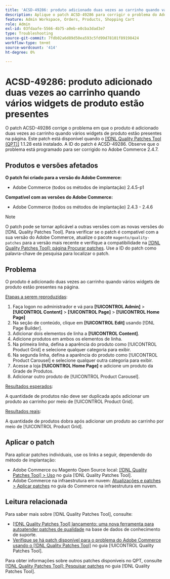 ```yaml
---
title: 'ACSD-49286: produto adicionado duas vezes ao carrinho quando vários widgets de produto estão presentes'
description: Aplique o patch ACSD-49286 para corrigir o problema do Adobe Commerce em que o produto é adicionado duas vezes a um carrinho quando vários widgets de produto estão presentes na página.
feature: Admin Workspace, Orders, Products, Shopping Cart
role: Admin
exl-id: 03fdaafe-5566-4b75-a0eb-e0cba3dad3e7
type: Troubleshooting
source-git-commit: 7fdb02a6d89d50ea593c5fd99d78101f89198424
workflow-type: tm+mt
source-wordcount: '414'
ht-degree: 0%

---
```


# ACSD-49286: produto adicionado duas vezes ao carrinho quando vários widgets de produto estão presentes

O patch ACSD-49286 corrige o problema em que o produto é adicionado duas vezes ao carrinho quando vários widgets de produto estão presentes na página. Este patch está disponível quando o [[!DNL Quality Patches Tool (QPT)]](https://experienceleague.adobe.com/en/docs/commerce-operations/tools/quality-patches-tool/quality-patches-tool-to-self-serve-quality-patches) 1.1.28 está instalado. A ID do patch é ACSD-49286. Observe que o problema está programado para ser corrigido no Adobe Commerce 2.4.7.

## Produtos e versões afetados

**O patch foi criado para a versão do Adobe Commerce:**

* Adobe Commerce (todos os métodos de implantação) 2.4.5-p1

**Compatível com as versões do Adobe Commerce:**

* Adobe Commerce (todos os métodos de implantação) 2.4.3 - 2.4.6

>[!NOTE]
>
>O patch pode se tornar aplicável a outras versões com as novas versões do [!DNL Quality Patches Tool]. Para verificar se o patch é compatível com a sua versão do Adobe Commerce, atualize o pacote `magento/quality-patches` para a versão mais recente e verifique a compatibilidade na [[!DNL Quality Patches Tool]: página Procurar patches](https://experienceleague.adobe.com/tools/commerce-quality-patches/index.html). Use a ID do patch como palavra-chave de pesquisa para localizar o patch.

## Problema

O produto é adicionado duas vezes ao carrinho quando vários widgets de produto estão presentes na página.

<u>Etapas a serem reproduzidas</u>:

1. Faça logon no administrador e vá para **[!UICONTROL Admin]** > **[!UICONTROL Content]** > **[!UICONTROL Page]** > **[!UICONTROL Home Page]**
1. Na seção de conteúdo, clique em **[!UICONTROL Edit]** usando [!DNL Page Builder].
1. Adicionar dois elementos de linha a **[!UICONTROL Content]**.
1. Adicione produtos em ambos os elementos de linha.
1. Na primeira linha, defina a aparência do produto como [!UICONTROL Product Grid] e selecione qualquer categoria para exibir.
1. Na segunda linha, defina a aparência do produto como [!UICONTROL Product Carousel] e selecione qualquer outra categoria para exibir.
1. Acesse a loja **[!UICONTROL Home Page]** e adicione um produto da Grade de Produtos.
1. Adicionar outro produto de [!UICONTROL Product Carousel].

<u>Resultados esperados</u>:

A quantidade de produtos não deve ser duplicada após adicionar um produto ao carrinho por meio de [!UICONTROL Product Grid].

<u>Resultados reais</u>:

A quantidade de produtos dobra após adicionar um produto ao carrinho por meio de [!UICONTROL Product Grid].

## Aplicar o patch

Para aplicar patches individuais, use os links a seguir, dependendo do método de implantação:

* Adobe Commerce ou Magento Open Source local: [[!DNL Quality Patches Tool] > Uso](/help/tools/quality-patches-tool/usage.md) no guia [!DNL Quality Patches Tool].
* Adobe Commerce na infraestrutura em nuvem: [Atualizações e patches > Aplicar patches](https://experienceleague.adobe.com/docs/commerce-cloud-service/user-guide/develop/upgrade/apply-patches.html) no guia do Commerce na infraestrutura em nuvem. 

## Leitura relacionada

Para saber mais sobre [!DNL Quality Patches Tool], consulte:

* [[!DNL Quality Patches Tool] lançamento: uma nova ferramenta para autoatender patches de qualidade](https://experienceleague.adobe.com/en/docs/commerce-operations/tools/quality-patches-tool/quality-patches-tool-to-self-serve-quality-patches) na base de dados de conhecimento de suporte.
* [Verifique se há patch disponível para o problema do Adobe Commerce usando o  [!DNL Quality Patches Tool]](/help/tools/quality-patches-tool/patches-available-in-qpt/check-patch-for-magento-issue-with-magento-quality-patches.md) no guia [!UICONTROL Quality Patches Tool].


Para obter informações sobre outros patches disponíveis no QPT, consulte [[!DNL Quality Patches Tool]: Pesquisar patches](https://experienceleague.adobe.com/tools/commerce-quality-patches/index.html) no guia [!DNL Quality Patches Tool].
